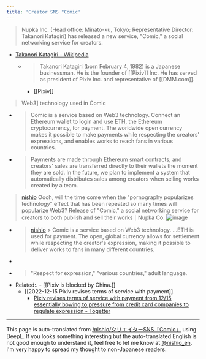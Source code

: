 ```yaml
---
title: 'Creator SNS "Comic'
---
```


> Nupka Inc. (Head office: Minato-ku, Tokyo; Representative Director: Takanori Katagiri) has released a new service, "Comic," a social networking service for creators.
- [Takanori Katagiri - Wikipedia](https://ja.wikipedia.org/wiki/%E7%89%87%E6%A1%90%E5%AD%9D%E6%86%B2)
    - > Takanori Katagiri (born February 4, 1982) is a Japanese businessman. He is the founder of [[Pixiv]] Inc. He has served as president of Pixiv Inc. and representative of [[DMM.com]].
        - [[Pixiv]]

> Web3] technology used in Comic
- > Comic is a service based on Web3 technology. Connect an Ethereum wallet to login and use ETH, the Ethereum cryptocurrency, for payment. The worldwide open currency makes it possible to make payments while respecting the creators' expressions, and enables works to reach fans in various countries.
- > Payments are made through Ethereum smart contracts, and creators' sales are transferred directly to their wallets the moment they are sold. In the future, we plan to implement a system that automatically distributes sales among creators when selling works created by a team.

> [nishio](https://twitter.com/nishio/status/1717157125112447209) Oooh, will the time come when the "pornography popularizes technology" effect that has been repeated so many times will popularize Web3?
>  Release of "Comic," a social networking service for creators to both publish and sell their works｜Nupka Co.
>  ![image](https://pbs.twimg.com/card_img/1716987971285422080/ZeshPC-U?format=jpg&name=small#.png)
- > [nishio](https://twitter.com/nishio/status/1717157585865048505) > Comic is a service based on Web3 technology. ...ETH is used for payment. The open, global currency allows for settlement while respecting the creator's expression, making it possible to deliver works to fans in many different countries.
- >
- >  "Respect for expression," "various countries," adult language.
- Related:.
        - [[Pixiv is blocked by China.]]
    - [[2022-12-15 Pixiv revises terms of service with payment]].
        - [Pixiv revises terms of service with payment from 12/15, essentially bowing to pressure from credit card companies to regulate expression - Togetter](https://togetter.com/li/1973661)

---
This page is auto-translated from [/nishio/クリエイターSNS「Comic」](https://scrapbox.io/nishio/クリエイターSNS「Comic」) using DeepL. If you looks something interesting but the auto-translated English is not good enough to understand it, feel free to let me know at [@nishio_en](https://twitter.com/nishio_en). I'm very happy to spread my thought to non-Japanese readers.